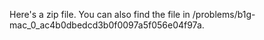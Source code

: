 Here's a zip file. You can also find the file in /problems/b1g-mac_0_ac4b0dbedcd3b0f0097a5f056e04f97a.


